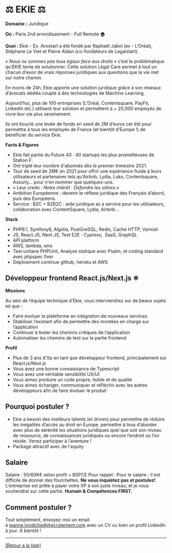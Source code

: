 # ⚖️ EKIE ⚖️

**Domaine :** Juridique

**Où :** Paris 2nd arrondissement - Full Remote 🏠

**Quoi :** Ekie - Ex. Avostart a été fondé par Raphaël Jabol (ex - L’Oréal), Stéphane Le Viet et Pierre Aïdan (co-fondateurs de Legalstart).

*« Nous ne sommes pas tous égaux face aux droits »* c’est la problématique qu’EKIE tente de solutionner. Cette solution Légal Care permet à tout un chacun d’avoir de vrais réponses juridiques aux questions que la vie met sur notre chemin.

En moins de 24h, Ekie apporte une solution juridique grâce à son réseaux d’avocats dédiés couplé à des technologies de Machine Learning.

Aujourd’hui, plus de 100 entreprises (L’Oréal, Contentsquare, PayFit, LinkedIn etc.) utilisent leur solution et permettent à + 20,000 employés de vivre leur vie plus sereinement.

Ils ont bouclé une levée de fonds en seed de 2M d’euros cet été pour permettre à tous les employés de France (et bientôt d’Europe !) de bénéficier du service Ekie.

**Facts & Figures**

* Ekie fait partie du Future 40 : 40 startups les plus prometteuses de Station F.
* Ont triplé leur nombre d'abonnés dès le premier trimestre 2021.
* Tour de seed de 2M€ en 2021 pour offrir une expérience fluide à leurs utilisateurs et partenaires tels qu'Airbnb, Lydia, Luko, Contentsquare, Assurly... pour n'en nommer que quelques-uns.
* « Leur credo : *Notre intérêt : Défendre les vôtres.»*
* Ambition Européenne : devenir le réflexe juridique des Français d’abord, puis des Européens.
* Service : B2C + B2B2C : aide juridique as a service pour les utilisateurs, collaboration avec ContentSquare, Lydia, Airbnb…

**Stack**

* PHP8.1, Symfony6, Algolia, PostGreSQL, Redis, Cache HTTP, Varnish
* JS, React.JS, Next.JS, Test E2E : Cypress,  SaaS, GraphQL
* API platform
* AWS, lambda, sms
* Test unitaire PHPUnit, Analyse statique avec Psalm, et coding standard avec phpspec fixer
* Déploiement continue github, heroku et AWS

## Développeur frontend React.js/Next.js ⚛️

**Missions**

Au sein de l’équipe technique d’Ekie, vous interviendrez sur de beaux sujets tel que :
* Faire évoluer la plateforme en intégration de nouveaux services
* Stabiliser l’existant afin de permettre des montées en charge sur l’application
* Continuer à tester les chemins critiques de l’application
* Automatiser les chemins de test sur la partie frontend

**Profil**

* Plus de 3 ans d’Xp en tant que développeur frontend, principalement sur React.js/Nest.js
* Vous avez une bonne connaissance de Typescript
* Vous avez une véritable sensibilité UX/UI
* Vous aimez produire un code propre, lisible et de qualité
* Vous aimez échanger, communiquer et réfléchir avec les autres développeurs afin de faire évoluer le produit

## Pourquoi postuler ?

* Ekie a besoin des meilleurs talents (et driven) pour permettre de réduire les inégalités d’accès au droit en Europe, permettre à tous d’aborder avec plus de sérénité les situations juridiques quel que soit son niveau de ressource, de connaissances juridiques ou encore l’endroit où l’on réside. Venez participer à l’aventure !
* Package attractif avec de l'equity

## Salaire

Salaire : 50/60K€ selon profil + BSPCE
Pour rappel : Pour le salaire : il est difficile de donner des fourchettes. **Ne vous inquiétez pas et postulez!** L'entreprise est prête à payer votre XP à son juste niveau, et je vous soutiendrai sur cette partie. **Humain & Compétences FIRST.**

## Comment postuler ?

Tout simplement, envoyez-moi un email à jeanne.londiche@jlrecrutement.com avec un CV ou bien un profil LinkedIn à jour. À bientôt !

----
<a href="https://github.com/jlondiche/job-board-php/blob/master/README.md">[Retour a la liste]</a>